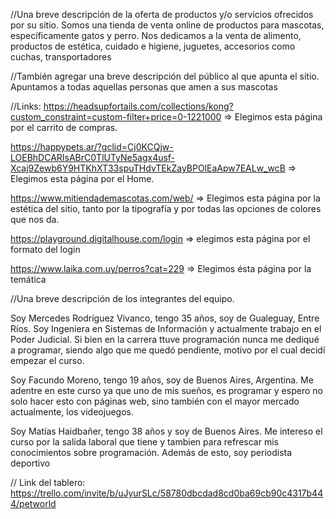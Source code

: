 //Una breve descripción de la oferta de productos y/o servicios ofrecidos por su sitio.
Somos una tienda de venta online de productos para mascotas, específicamente gatos y perro.
Nos dedicamos a la venta de alimento, productos de estética, cuidado e higiene, juguetes, accesorios como cuchas, transportadores

//También agregar una breve descripción del público al que apunta el sitio.
Apuntamos a todas aquellas personas que amen a sus mascotas

//Links:
https://headsupfortails.com/collections/kong?custom_constraint=custom-filter+price=0-1221000 => Elegimos esta página por el carrito de compras.

https://happypets.ar/?gclid=Cj0KCQjw-LOEBhDCARIsABrC0TlUTyNe5agx4usf-Xcaj9Zewb6Y9HTKhXT33spuTHdvTEkZayBPOlEaApw7EALw_wcB => Elegimos esta página por el Home.

https://www.mitiendademascotas.com/web/ => Elegimos esta página por la estética del sitio, tanto por la tipografía y por todas las opciones de colores que nos da.

https://playground.digitalhouse.com/login => elegimos esta página por el formato del login

https://www.laika.com.uy/perros?cat=229 => Elegimos ésta página por la temática

//Una breve descripción de los integrantes del equipo.

Soy Mercedes Rodríguez Vivanco, tengo 35 años, soy de Gualeguay, Entre Ríos. Soy Ingeniera en Sistemas de Información y actualmente trabajo en el Poder Judicial. Si bien en la carrera ttuve programación nunca me dediqué a programar, siendo algo que me quedó pendiente, motivo por el cual decidí empezar el curso.

Soy Facundo Moreno, tengo 19 años, soy de Buenos Aires, Argentina. Me adentre en este curso ya que uno de mis sueños, es programar y espero no solo hacer esto con páginas web, sino también con el mayor mercado actualmente, los videojuegos.

Soy Matías Haidbañer, tengo 38 años y soy de Buenos Aires. Me intereso el curso por la salida laboral que tiene y tambien para refrescar mis conocimientos sobre programación. Además de esto, soy periodista deportivo

// Link del tablero:
https://trello.com/invite/b/uJyurSLc/58780dbcdad8cd0ba69cb90c4317b444/petworld
